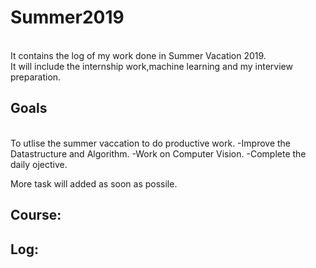# Summer2019
<br>It contains the log of my work done in Summer Vacation 2019.
<br>It will include the internship work,machine learning and my interview preparation.

## Goals
<br>To utlise the summer vaccation to do productive work.
-Improve the Datastructure and Algorithm.
-Work on Computer Vision.
-Complete the daily ojective.

More task will added as soon as possile.

## Course:

## Log:
